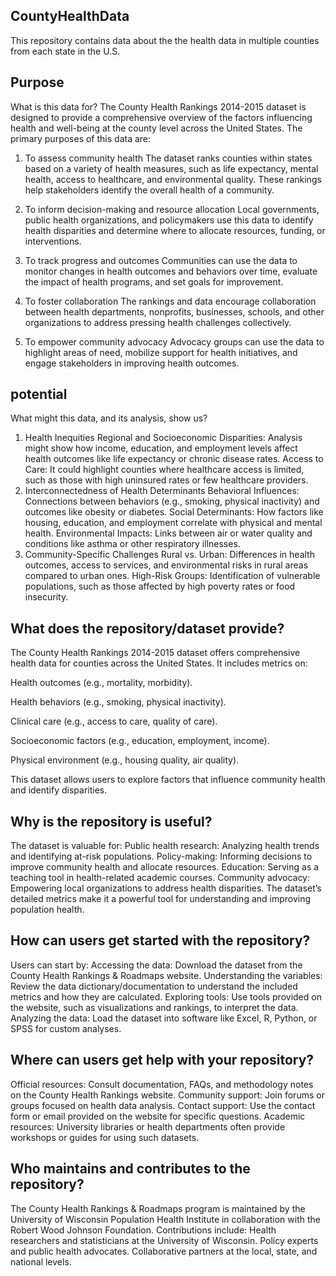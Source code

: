 ## CountyHealthData 

This repository contains data about the the health data in multiple counties from each state in the U.S.

## Purpose
What is this data for?
The County Health Rankings 2014-2015 dataset is designed to provide a comprehensive overview of the factors influencing health and well-being at the county level across the United States. The primary purposes of this data are:

1. To assess community health
The dataset ranks counties within states based on a variety of health measures, such as life expectancy, mental health, access to healthcare, and environmental quality. These rankings help stakeholders identify the overall health of a community.

2. To inform decision-making and resource allocation
Local governments, public health organizations, and policymakers use this data to identify health disparities and determine where to allocate resources, funding, or interventions.

3. To track progress and outcomes
Communities can use the data to monitor changes in health outcomes and behaviors over time, evaluate the impact of health programs, and set goals for improvement.

4. To foster collaboration
The rankings and data encourage collaboration between health departments, nonprofits, businesses, schools, and other organizations to address pressing health challenges collectively.

5. To empower community advocacy
Advocacy groups can use the data to highlight areas of need, mobilize support for health initiatives, and engage stakeholders in improving health outcomes.

## potential
What might this data, and its analysis, show us?
1. Health Inequities
Regional and Socioeconomic Disparities: Analysis might show how income, education, and employment levels affect health outcomes like life expectancy or chronic disease rates.
Access to Care: It could highlight counties where healthcare access is limited, such as those with high uninsured rates or few healthcare providers.
2. Interconnectedness of Health Determinants
Behavioral Influences: Connections between behaviors (e.g., smoking, physical inactivity) and outcomes like obesity or diabetes.
Social Determinants: How factors like housing, education, and employment correlate with physical and mental health.
Environmental Impacts: Links between air or water quality and conditions like asthma or other respiratory illnesses.
3. Community-Specific Challenges
Rural vs. Urban: Differences in health outcomes, access to services, and environmental risks in rural areas compared to urban ones.
High-Risk Groups: Identification of vulnerable populations, such as those affected by high poverty rates or food insecurity.

## What does the repository/dataset provide?
The County Health Rankings 2014-2015 dataset offers comprehensive health data for counties across the United States. It includes metrics on:

Health outcomes (e.g., mortality, morbidity).

Health behaviors (e.g., smoking, physical inactivity).

Clinical care (e.g., access to care, quality of care).

Socioeconomic factors (e.g., education, employment, income).

Physical environment (e.g., housing quality, air quality).

This dataset allows users to explore factors that influence community health and identify disparities.

## Why is the repository is useful?
The dataset is valuable for:
Public health research: Analyzing health trends and identifying at-risk populations.
Policy-making: Informing decisions to improve community health and allocate resources.
Education: Serving as a teaching tool in health-related academic courses.
Community advocacy: Empowering local organizations to address health disparities.
The dataset’s detailed metrics make it a powerful tool for understanding and improving population health.
## How can users get started with the repository?
Users can start by:
Accessing the data: Download the dataset from the County Health Rankings & Roadmaps website.
Understanding the variables: Review the data dictionary/documentation to understand the included metrics and how they are calculated.
Exploring tools: Use tools provided on the website, such as visualizations and rankings, to interpret the data.
Analyzing the data: Load the dataset into software like Excel, R, Python, or SPSS for custom analyses.
## Where can users get help with your repository?
Official resources: Consult documentation, FAQs, and methodology notes on the County Health Rankings website.
Community support: Join forums or groups focused on health data analysis.
Contact support: Use the contact form or email provided on the website for specific questions.
Academic resources: University libraries or health departments often provide workshops or guides for using such datasets.
## Who maintains and contributes to the repository?
The County Health Rankings & Roadmaps program is maintained by the University of Wisconsin Population Health Institute in collaboration with the Robert Wood Johnson Foundation. Contributions include:
Health researchers and statisticians at the University of Wisconsin.
Policy experts and public health advocates.
Collaborative partners at the local, state, and national levels.







